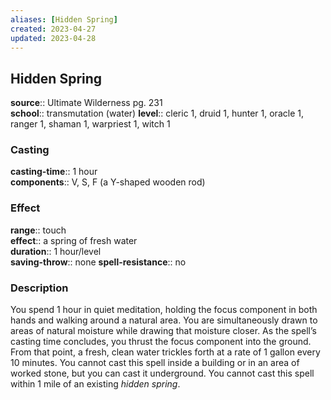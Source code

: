 ```yaml
---
aliases: [Hidden Spring]
created: 2023-04-27
updated: 2023-04-28
---
```


## Hidden Spring

**source**:: Ultimate Wilderness pg. 231  
**school**:: transmutation (water)
**level**:: cleric 1, druid 1, hunter 1, oracle 1, ranger 1, shaman 1, warpriest 1, witch 1

### Casting

**casting-time**:: 1 hour  
**components**:: V, S, F (a Y-shaped wooden rod)

### Effect

**range**:: touch  
**effect**:: a spring of fresh water  
**duration**:: 1 hour/level  
**saving-throw**:: none
**spell-resistance**:: no

### Description

You spend 1 hour in quiet meditation, holding the focus component in both hands and walking around a natural area. You are simultaneously drawn to areas of natural moisture while drawing that moisture closer. As the spell’s casting time concludes, you thrust the focus component into the ground. From that point, a fresh, clean water trickles forth at a rate of 1 gallon every 10 minutes. You cannot cast this spell inside a building or in an area of worked stone, but you can cast it underground. You cannot cast this spell within 1 mile of an existing *hidden spring*.
